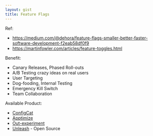 ```yaml
---
layout: gist
title: Feature Flags
---
```


Ref: 
- <https://medium.com/@dehora/feature-flags-smaller-better-faster-software-development-f2eab58df0f9>
- <https://martinfowler.com/articles/feature-toggles.html>

Benefit:
- Canary Releases, Phased Roll-outs
- A/B Testing crazy ideas on real users
- User Targeting
- Dog-fooding, Internal Testing
- Emergency Kill Switch
- Team Collaboration


Available Product: 
- [ConfigCat](https://configcat.com/)
- [Apptimize](https://apptimize.com/)
- [Out-experiment](https://www.optimizely.com/)
- [Unleash](https://github.com/Unleash/unleash) - Open Source
